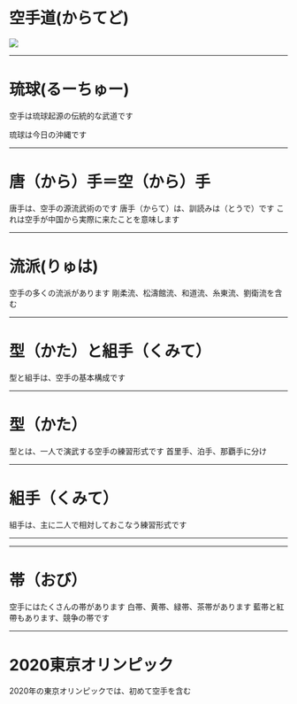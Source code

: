 # 空手道(からてど)

<img src="https://res.cloudinary.com/display97/image/upload/q_auto,fl_lossy,f_auto/v1362515922/25059.png">

---

# 琉球(るーちゅー)

空手は琉球起源の伝統的な武道です

琉球は今日の沖縄です

---
# 唐（から）手＝空（から）手

唐手は、空手の源流武術のです
唐手（からて）は、訓読みは（とうで）です
これは空手が中国から実際に来たことを意味します

---
# 流派(りゅは)
空手の多くの流派があります
剛柔流、松濤館流、和道流、糸東流、劉衛流を含む

---
# 型（かた）と組手（くみて）

型と組手は、空手の基本構成です

---
# 型（かた）
型とは、一人で演武する空手の練習形式です
首里手、泊手、那覇手に分け

---
# 組手（くみて）
組手は、主に二人で相対しておこなう練習形式です

---

---
# 帯（おび）

空手にはたくさんの帯があります
白帯、黄帯、緑帯、茶帯があります
藍帯と紅帶もあります、競争の帯です

---
# 2020東京オリンピック

2020年の東京オリンピックでは、初めて空手を含む


